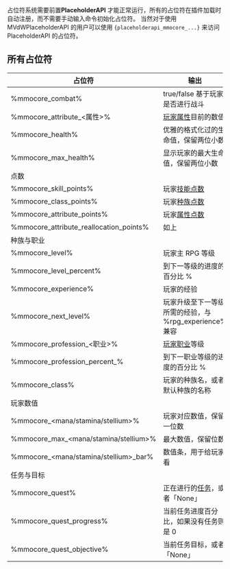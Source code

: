 占位符系统需要前置**PlaceholderAPI** 才能正常运行，所有的占位符在插件加载时自动注册，而不需要手动输入命令初始化占位符。
当然对于使用 MVdWPlaceholderAPI 的用户可以使用 `{placeholderapi_mmocore_...}` 来访问 PlaceholderAPI 的占位符。

## 所有占位符
| **占位符** | **输出** |
| --- | --- |
| %mmocore_combat% | true/false 基于玩家是否进行战斗 |
| %mmocore_attribute_<属性>% | [玩家属性](Player-Attributes)目前的数值 |
| %mmocore_health% | 优雅的格式化过的生命值，保留两位小数 |
| %mmocore_max_health% | 显示玩家的最大生命值，保留两位小数 |
| 点数
| %mmocore_skill_points% | 玩家[技能点数](Player-Skills) |
| %mmocore_class_points% | 玩家[种族点数](Player-Classes#class-point) |
| %mmocore_attribute_points% | 玩家[属性点数](Player-Attributes) |
| %mmocore_attribute_reallocation_points% | 如上 |
| 种族与职业
| %mmocore_level% | 玩家主 RPG 等级 |
| %mmocore_level_percent% | 到下一等级的进度的百分比 % |
| %mmocore_experience% | 玩家的经验 |
| %mmocore_next_level% | 玩家升级至下一等级所需的经验，与 %rpg_experience% 兼容 |
| %mmocore_profession_<职业>% | [玩家职业](Custom-Professions)等级 |
| %mmocore_profession_percent_<profession>% | 到下一职业等级的进度的百分比 % |
| %mmocore_class% | 玩家的种族名，或者默认种族的名称 |
| 玩家数值
| %mmocore_<mana/stamina/stellium>% | 玩家对应数值，保留一位数 |
| %mmocore_max_<mana/stamina/stellium>% | 最大数值，保留位数 |
| %mmocore_<mana/stamina/stellium>_bar% | 数值条，用于给玩家看 |
| 任务与目标
| %mmocore_quest% | 正在进行的[任务](Quests)，或者「None」 |
| %mmocore_quest_progress% | 当前任务进度百分比，如果没有任务则是 0 |
| %mmocore_quest_objective% |当前任务目标，或者「None」 |